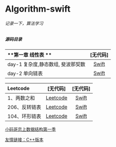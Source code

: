Algorithm-swift
==


###### 记录一下，算法学习


##### 源码目录

| **第一章 线性表 ** | [无代码] | 
| :--- | :---: | 
| day-1 复杂度,静态数组, 斐波那契数 | [Swift](恋上数据结构/day1) 
| day-2 单向链表 | [Swift](恋上数据结构/day2) 



| **Leetcode** | [无代码] | [无代码] |
| :--- | :---: | :---: | 
| 1、两数之和 |[Leetcode](https://leetcode-cn.com/problems/two-sum)  |[Swift](LeetCode/) 
| 206、反转链表 |[Leetcode](https://leetcode-cn.com/problems/reverse-linked-list/)  |[Swift](LeetCode/) 
| 104、环形链表 |[Leetcode](https://leetcode-cn.com/problems/linked-list-cycle)  |[Swift](LeetCode/) 




[小码哥恋上数据结构第一季](https://ke.qq.com/course/385223#term_id=100459236)

[友情链接：C++版本](https://github.com/BestiOSDev/MJ_DataStructures)


